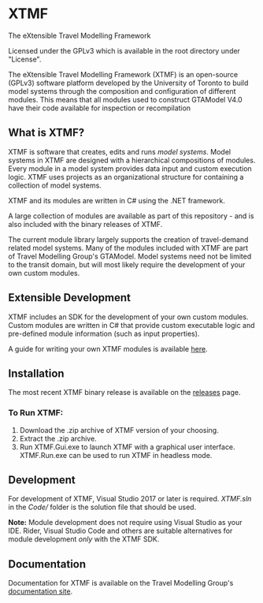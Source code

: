 # XTMF

The eXtensible Travel Modelling Framework

Licensed under the GPLv3 which is available in the root directory under "License".

The eXtensible Travel Modelling Framework (XTMF) is an open-source (GPLv3) software platform developed by the University of Toronto to build model systems through the composition and configuration of different modules.  This means that all modules used to construct GTAModel V4.0 have their code available for inspection or recompilation

## What is XTMF?

XTMF is software that creates, edits and runs *model systems*. Model systems in XTMF are designed with a hierarchical compositions of modules. Every  module in a model system provides data input and custom execution logic. XTMF uses projects as an organizational structure for containing a collection of model systems.

XTMF and its modules are written in C# using the .NET framework.

A large collection of modules are available as part of this repository - and is also included with the binary releases of XTMF.

The current module library largely supports the creation of travel-demand related model systems. Many of the modules included with XTMF are part of Travel Modelling Group's GTAModel. Model systems need not be limited to the transit domain, but will most likely require the development of your own custom modules.

## Extensible Development

XTMF includes an SDK for the development of your own custom modules. Custom modules are written in C# that provide custom executable logic and pre-defined module information (such as input properties).

A guide for writing your own XTMF modules is available [here](https://tmg.utoronto.ca/documentation/Documentation/1.4_docfx/_site/articles/programming/modules.html "Writing Custom Modules").

## Installation

The most recent XTMF binary release is available on the [releases](https://github.com/TravelModellingGroup/XTMF/releases "XTMF Releases") page. 

### To Run XTMF:

1. Download the .zip archive of XTMF version of your choosing.
2. Extract the .zip archive.
3. Run XTMF.Gui.exe to launch XTMF with a graphical user interface. XTMF.Run.exe can be used to run XTMF in headless mode.

## Development

For development of XTMF, Visual Studio 2017 or later is required. *XTMF.sln* in the *Code/* folder is the solution file that should be used.

**Note:** Module development does not require using Visual Studio as your IDE. Rider, Visual Studio Code and others are suitable alternatives for module development *only* with the XTMF SDK.



## Documentation

Documentation for XTMF is available on the Travel Modelling Group's [documentation site](https://tmg.utoronto.ca/doc "XTMF User Guide").
